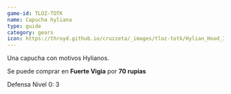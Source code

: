 ```yaml
---
game-id: TLOZ-TOTK
name: Capucha hyliana
type: guide
category: gears
icon: https://throyd.github.io/cruzzeta/_images/tloz-totk/Hylian_Hood_Icon.png
---
```

Una capucha con motivos Hylianos.

Se puede comprar en <strong>Fuerte Vigia</strong> por <strong>70 rupias</strong>

Defensa Nivel 0:  3